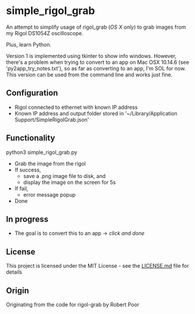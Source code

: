 # simple_rigol_grab

An attempt to simplify usage of rigol_grab (_OS X only_) to grab images from my Rigol DS1054Z oscilloscope.

Plus, learn Python.

Version 1 is implemented using tkinter to show info windows. However, there's a problem when trying to convert to an app on Mac OSX 10.14.6 (see 'py2app_try_notes.txt'), so as far as converting to an app, I'm SOL for now. This version can be used from the command line and works just fine.

## Configuration

* Rigol connected to ethernet with known IP address
* Known IP address and output folder stored in
       '~/Library/Application Support/SimpleRigolGrab.json'

## Functionality

python3 simple_rigol_grab.py

* Grab the image from the rigol
* If success,
  * save a .png image file to disk, and
  * display the image on the screen for 5s  
* If fail,
  * error message popup
* Done

## In progress

* The goal is to convert this to an app -> _click and done_

## License

This project is licensed under the MIT License - see the [LICENSE.md](LICENSE.md) file for details

## Origin

Originating from the code for rigol-grab by Robert Poor
